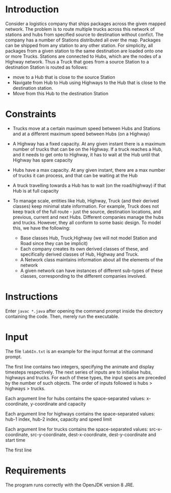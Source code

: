 # Introduction

Consider a logistics company that ships packages across the given mapped network. The problem is to route multiple trucks across this network of stations and hubs from specified source to destination without confict. The company has a number of
Stations distributed all over the map. Packages can be shipped from any station to any other
station. For simplicity, all packages from a given station to the same destination are loaded
onto one or more Trucks. Stations are connected to Hubs, which are the nodes of a Highway
network. Thus a Truck that goes from a source Station to a destination Station is routed as
follows:
- move to a Hub that is close to the source Station
- Navigate from Hub to Hub using Highways to the Hub that is close to the destination
station.
- Move from this Hub to the destination Station

# Constraints
- Trucks move at a certain maximum speed between Hubs and Stations and at a different
maximum speed between Hubs (on a Highway)
- A Highway has a fixed capacity. At any given instant there is a maximum number of
trucks that can be on the Highway. If a truck reaches a Hub, and it needs to get onto to
Highway, it has to wait at the Hub until that Highway has spare capacity
- Hubs have a max capacity. At any given instant, there are a max number of trucks it can
process, and that can be waiting at the Hub
- A truck travelling towards a Hub has to wait (on the road/highway) if that Hub is at full
capacity
- To manage scale, entities like Hub, Highway, Truck (and their derived classes) keep
minimal state information. For example, Truck does not keep track of the full route - just
the source, destination locations, and previous, current and next Hubs.
Different companies manage the hubs and trucks. However, they all conform to some basic
design. To model this, we have the following:

  - Base classes Hub, Truck,Highway (we will not model Station and Road since they can
be implicit)
  - Each company creates its own derived classes of these, and specifically derived classes
of Hub, Highway and Truck.
  - A Network class maintains information about all the elements of the network
  - A given network can have instances of different sub-types of these classes,
corresponding to the different companies involved.

# Instructions
Enter `javac *.java` after opening the command prompt inside the directory containing the code. Then, merely run the executable.

# Input
The file `lab6In.txt` is an example for the input format at the command prompt. 

The first line contains two integers, specifying the animate and display timesteps respectively. The next series of inputs are to initialise hubs, highways and trucks. For each of these types, the input specs are preceded by the number of such objects. The order of inputs followed is hubs > highways > trucks.

Each argument line for hubs contains the space-separated values: x-coordinate, y-coordinate and capacity

Each argument line for highways contains the space-separated values: hub-1 index, hub-2 index, capacity and speed limit

Each argument line for trucks contains the space-separated values: src-x-coordinate, src-y-coordinate, dest-x-coordinate, dest-y-coordinate and start time

The first line 

# Requirements
The program runs correctly with the OpenJDK version 8 JRE.
